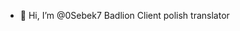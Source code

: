 - 👋 Hi, I’m @0Sebek7 Badlion Client polish translator

<!---
0Sebek7/0Sebek7 is a ✨ special ✨ repository because its `README.md` (this file) appears on your GitHub profile.
You can click the Preview link to take a look at your changes.
--->
